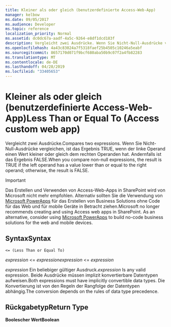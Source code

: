 ```yaml
---
title: Kleiner als oder gleich (benutzerdefinierte Access-Web-App)
manager: kelbow
ms.date: 09/05/2017
ms.audience: Developer
ms.topic: reference
localization_priority: Normal
ms.assetid: dc0dc67a-aadf-4a5c-9264-e8df1dcd183f
description: Vergleicht zwei Ausdrücke. Wenn Sie Nicht-Null-Ausdrücke vergleichen, ist das Ergebnis TRUE, wenn der linke Operand einen Wert kleiner oder gleich dem rechten Operanden hat. Andernfalls ist das Ergebnis FALSE.
ms.openlocfilehash: 4a43c83024a7f5318faef25b4505c10246a5eabf
ms.sourcegitcommit: 8657170d071f9bcf680aba50b9c07f2a4fb82283
ms.translationtype: MT
ms.contentlocale: de-DE
ms.lasthandoff: 04/28/2019
ms.locfileid: "33405653"
---
```

# <a name="less-than-or-equal-to-access-custom-web-app"></a><span data-ttu-id="e2613-104">Kleiner als oder gleich (benutzerdefinierte Access-Web-App)</span><span class="sxs-lookup"><span data-stu-id="e2613-104">Less Than or Equal To (Access custom web app)</span></span>

<span data-ttu-id="e2613-105">Vergleicht zwei Ausdrücke.</span><span class="sxs-lookup"><span data-stu-id="e2613-105">Compares two expressions.</span></span> <span data-ttu-id="e2613-106">Wenn Sie Nicht-Null-Ausdrücke vergleichen, ist das Ergebnis TRUE, wenn der linke Operand einen Wert kleiner oder gleich dem rechten Operanden hat. Andernfalls ist das Ergebnis FALSE.</span><span class="sxs-lookup"><span data-stu-id="e2613-106">When you compare non-null expressions, the result is TRUE if the left operand has a value lower than or equal to the right operand; otherwise, the result is FALSE.</span></span>
  
> [!IMPORTANT]
> <span data-ttu-id="e2613-p103">Das Erstellen und Verwenden von Access-Web-Apps in SharePoint wird von Microsoft nicht mehr empfohlen. Alternativ sollten Sie die Verwendung von [Microsoft PowerApps](https://powerapps.microsoft.com/en-us/) für das Erstellen von Business Solutions ohne Code für das Web und für mobile Geräte in Betracht ziehen.</span><span class="sxs-lookup"><span data-stu-id="e2613-p103">Microsoft no longer recommends creating and using Access web apps in SharePoint. As an alternative, consider using [Microsoft PowerApps](https://powerapps.microsoft.com/en-us/) to build no-code business solutions for the web and mobile devices.</span></span> 
  
## <a name="syntax"></a><span data-ttu-id="e2613-109">Syntax</span><span class="sxs-lookup"><span data-stu-id="e2613-109">Syntax</span></span>

`<= (Less Than or Equal To)`

<span data-ttu-id="e2613-110">*expression*  \<=  *expression*</span><span class="sxs-lookup"><span data-stu-id="e2613-110">*expression*  \<=  *expression*</span></span> 
  
<span data-ttu-id="e2613-111">*expression*  Ein beliebiger gültiger Ausdruck.</span><span class="sxs-lookup"><span data-stu-id="e2613-111">*expression*  Is any valid expression.</span></span> <span data-ttu-id="e2613-112">Beide Ausdrücke müssen implizit konvertierbare Datentypen aufweisen.</span><span class="sxs-lookup"><span data-stu-id="e2613-112">Both expressions must have implicitly convertible data types.</span></span> <span data-ttu-id="e2613-113">Die Konvertierung ist von den Regeln der Rangfolge der Datentypen abhängig.</span><span class="sxs-lookup"><span data-stu-id="e2613-113">The conversion depends on the rules of data type precedence.</span></span> 
  
## <a name="return-type"></a><span data-ttu-id="e2613-114">Rückgabetyp</span><span class="sxs-lookup"><span data-stu-id="e2613-114">Return Type</span></span>

<span data-ttu-id="e2613-115">**Boolescher Wert**</span><span class="sxs-lookup"><span data-stu-id="e2613-115">**Boolean**</span></span>
  

